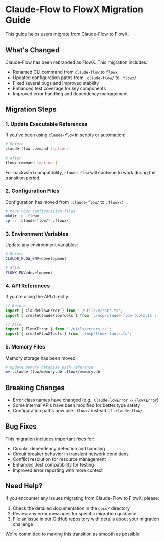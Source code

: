 # Claude-Flow to FlowX Migration Guide

This guide helps users migrate from Claude-Flow to FlowX.

## What's Changed

Claude-Flow has been rebranded as FlowX. This migration includes:

- Renamed CLI command from `claude-flow` to `flowx`
- Updated configuration paths from `.claude-flow/` to `.flowx/`
- Fixed several bugs and improved stability
- Enhanced test coverage for key components
- Improved error handling and dependency management

## Migration Steps

### 1. Update Executable References

If you've been using `claude-flow` in scripts or automation:

```bash
# Before
claude-flow command [options]

# After
flowx command [options]
```

For backward compatibility, `claude-flow` will continue to work during the transition period.

### 2. Configuration Files

Configuration has moved from `.claude-flow/` to `.flowx/`:

```bash
# Move your configuration files
mkdir -p .flowx
cp -r .claude-flow/* .flowx/
```

### 3. Environment Variables

Update any environment variables:

```bash
# Before
CLAUDE_FLOW_ENV=development

# After
FLOWX_ENV=development
```

### 4. API References

If you're using the API directly:

```typescript
// Before
import { ClaudeFlowError } from './utils/errors.ts';
import { createClaudeFlowTools } from './mcp/claude-flow-tools.ts';

// After
import { FlowXError } from './utils/errors.ts';
import { createFlowXTools } from './mcp/flowx-tools.ts';
```

### 5. Memory Files

Memory storage has been moved:

```bash
# Update memory database path reference
mv .claude-flow/memory.db .flowx/memory.db
```

## Breaking Changes

- Error class names have changed (e.g., `ClaudeFlowError` → `FlowXError`)
- Some internal APIs have been modified for better type safety
- Configuration paths now use `.flowx/` instead of `.claude-flow/`

## Bug Fixes

This migration includes important fixes for:

- Circular dependency detection and handling
- Circuit breaker behavior in transient network conditions
- Conflict resolution for resource management
- Enhanced Jest compatibility for testing
- Improved error reporting with more context

## Need Help?

If you encounter any issues migrating from Claude-Flow to FlowX, please:

1. Check the detailed documentation in the `docs/` directory
2. Review any error messages for specific migration guidance
3. File an issue in our GitHub repository with details about your migration challenge

We're committed to making this transition as smooth as possible!